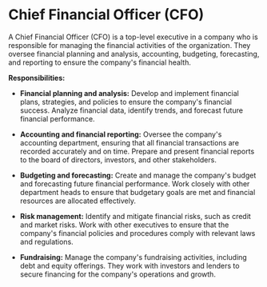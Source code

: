 # Chief Financial Officer (CFO)

A Chief Financial Officer (CFO) is a top-level executive in a company who is responsible for managing the financial activities of the organization. They oversee financial planning and analysis, accounting, budgeting, forecasting, and reporting to ensure the company's financial health.

**Responsibilities:**

* **Financial planning and analysis:** Develop and implement financial plans, strategies, and policies to ensure the company's financial success. Analyze financial data, identify trends, and forecast future financial performance.

* **Accounting and financial reporting:** Oversee the company's accounting department, ensuring that all financial transactions are recorded accurately and on time. Prepare and present financial reports to the board of directors, investors, and other stakeholders.

* **Budgeting and forecasting:** Create and manage the company's budget and forecasting future financial performance. Work closely with other department heads to ensure that budgetary goals are met and financial resources are allocated effectively.

* **Risk management:** Identify and mitigate financial risks, such as credit and market risks. Work with other executives to ensure that the company's financial policies and procedures comply with relevant laws and regulations.

* **Fundraising:** Manage the company's fundraising activities, including debt and equity offerings. They work with investors and lenders to secure financing for the company's operations and growth.
